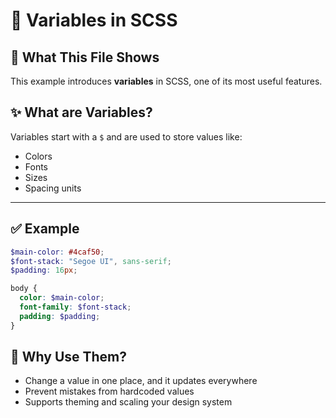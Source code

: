 # 📘 Variables in SCSS

## 🧠 What This File Shows

This example introduces **variables** in SCSS, one of its most useful features.

## ✨ What are Variables?

Variables start with a `$` and are used to store values like:

- Colors
- Fonts
- Sizes
- Spacing units

---

## ✅ Example

```scss
$main-color: #4caf50;
$font-stack: "Segoe UI", sans-serif;
$padding: 16px;

body {
  color: $main-color;
  font-family: $font-stack;
  padding: $padding;
}
```

## 📌 Why Use Them?

- Change a value in one place, and it updates everywhere
- Prevent mistakes from hardcoded values
- Supports theming and scaling your design system
